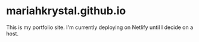 # mariahkrystal.github.io
This is my portfolio site. I'm currently deploying on Netlify until I decide on a host.
